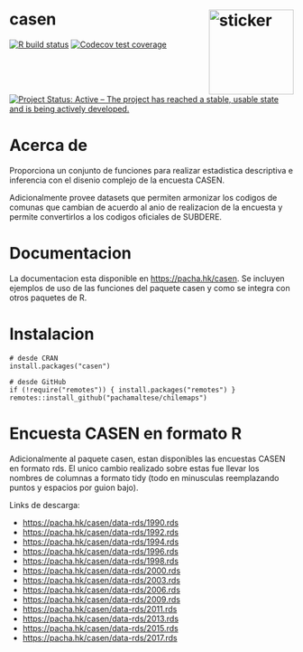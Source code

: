 # casen <img src="https://pachamaltese.github.io/casen/hexicon.svg" width=150 align="right" alt="sticker"/>

<!-- badges: start -->
[![R build status](https://github.com/pachamaltese/casen/workflows/R-CMD-check/badge.svg)](https://github.com/pachamaltese/casen/actions?workflow=R-CMD-check)
[![Codecov test coverage](https://codecov.io/gh/pachamaltese/casen/branch/master/graph/badge.svg)](https://codecov.io/gh/pachamaltese/casen?branch=master)
[![Project Status: Active – The project has reached a stable, usable state and is being actively developed.](https://www.repostatus.org/badges/latest/active.svg)](https://www.repostatus.org/#active)
<!-- badges: end -->

# Acerca de

Proporciona un conjunto de funciones para realizar estadistica descriptiva e inferencia
con el disenio complejo de la encuesta CASEN.

Adicionalmente provee datasets que permiten armonizar los codigos de comunas
que cambian de acuerdo al anio de realizacion de la encuesta y permite convertirlos a
los codigos oficiales de SUBDERE.

# Documentacion

La documentacion esta disponible en https://pacha.hk/casen. Se incluyen ejemplos
de uso de las funciones del paquete casen y como se integra con otros paquetes de R.

# Instalacion

```
# desde CRAN
install.packages("casen")

# desde GitHub
if (!require("remotes")) { install.packages("remotes") }
remotes::install_github("pachamaltese/chilemaps")
```

# Encuesta CASEN en formato R

Adicionalmente al paquete casen, estan disponibles las encuestas CASEN en formato
rds. El unico cambio realizado sobre estas fue llevar los nombres de columnas
a formato tidy (todo en minusculas reemplazando puntos y espacios por guion bajo).

Links de descarga:

* https://pacha.hk/casen/data-rds/1990.rds
* https://pacha.hk/casen/data-rds/1992.rds
* https://pacha.hk/casen/data-rds/1994.rds
* https://pacha.hk/casen/data-rds/1996.rds
* https://pacha.hk/casen/data-rds/1998.rds
* https://pacha.hk/casen/data-rds/2000.rds
* https://pacha.hk/casen/data-rds/2003.rds
* https://pacha.hk/casen/data-rds/2006.rds
* https://pacha.hk/casen/data-rds/2009.rds
* https://pacha.hk/casen/data-rds/2011.rds
* https://pacha.hk/casen/data-rds/2013.rds
* https://pacha.hk/casen/data-rds/2015.rds
* https://pacha.hk/casen/data-rds/2017.rds
